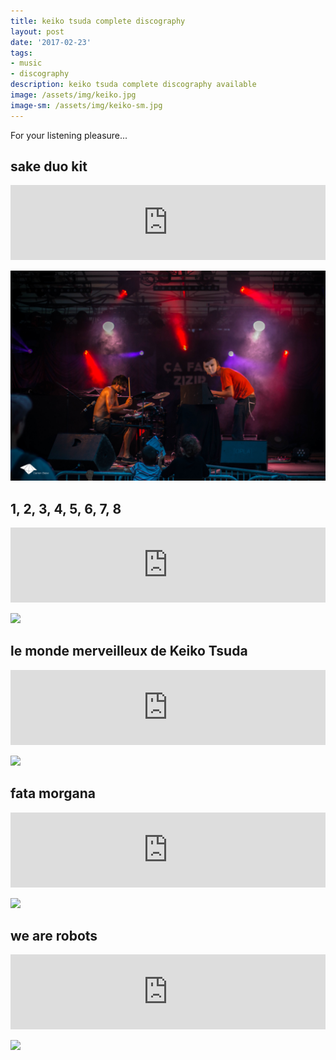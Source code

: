 ```yaml
---
title: keiko tsuda complete discography
layout: post
date: '2017-02-23'
tags:
- music
- discography
description: keiko tsuda complete discography available
image: /assets/img/keiko.jpg
image-sm: /assets/img/keiko-sm.jpg
---
```


For your listening pleasure...

## sake duo kit

<iframe style="border: 0; width: 100%; height: 120px;" src="https://bandcamp.com/EmbeddedPlayer/album=1900555156/size=large/bgcol=ffffff/linkcol=0687f5/tracklist=false/artwork=small/transparent=true/" seamless><a href="http://keikotsuda.bandcamp.com/album/sake-duo-kit">Sake Duo Kit by Keiko Tsuda</a></iframe>

![](keiko1.jpg)

## 1, 2, 3, 4, 5, 6, 7, 8

<iframe style="border: 0; width: 100%; height: 120px;" src="https://bandcamp.com/EmbeddedPlayer/album=828943117/size=large/bgcol=ffffff/linkcol=0687f5/tracklist=false/artwork=small/transparent=true/" seamless><a href="http://keikotsuda.bandcamp.com/album/1-2-3-4-5-6-7-8">1, 2, 3, 4, 5, 6, 7, 8 by Keiko Tsuda</a></iframe>

![](/assets/img/keiko2.jpg)

## le monde merveilleux de Keiko Tsuda

<iframe style="border: 0; width: 100%; height: 120px;" src="https://bandcamp.com/EmbeddedPlayer/album=2173304102/size=large/bgcol=ffffff/linkcol=0687f5/tracklist=false/artwork=small/transparent=true/" seamless><a href="http://keikotsuda.bandcamp.com/album/le-monde-merveilleux-de-keiko-tsuda">Le monde merveilleux de Keiko Tsuda by Keiko Tsuda</a></iframe>

![](/assets/img/keiko3.jpg)

## fata morgana

<iframe style="border: 0; width: 100%; height: 120px;" src="https://bandcamp.com/EmbeddedPlayer/album=2015110437/size=large/bgcol=ffffff/linkcol=0687f5/tracklist=false/artwork=small/transparent=true/" seamless><a href="http://keikotsuda.bandcamp.com/album/fata-morgana">Fata Morgana by Keiko Tsuda</a></iframe>

![](/assets/img/keiko4.jpg)

## we are robots

<iframe style="border: 0; width: 100%; height: 120px;" src="https://bandcamp.com/EmbeddedPlayer/album=3533188422/size=large/bgcol=ffffff/linkcol=0687f5/tracklist=false/artwork=small/transparent=true/" seamless><a href="http://keikotsuda.bandcamp.com/album/we-are-robots">we are robots by Keiko Tsuda</a></iframe>

![](/assets/img/keiko5.jpg)
